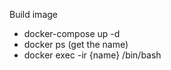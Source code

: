 Build image<br>
- docker-compose up -d 
- docker ps (get the name)
- docker exec -ir {name} /bin/bash
